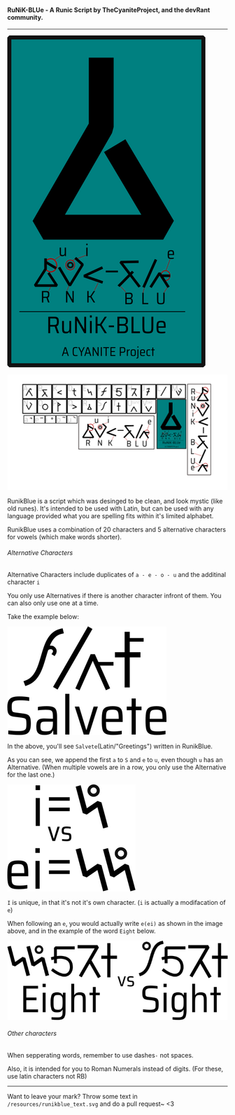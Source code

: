 #### RuNiK-BLUe - A Runic Script by TheCyaniteProject, and the devRant community.
---

![runikblue_logo.png](/resources/images/runikblue_logo.png)

![runikblue.png](/resources/images/runikblue.png)

RunikBlue is a script which was desinged to be clean, and look mystic (like old runes).
It's intended to be used with Latin, but can be used with any language provided what you are spelling fits within it's limited alphabet.

RunikBlue uses a combination of 20 characters and 5 alternative characters for vowels (which make words shorter).

###### Alternative Characters

Alternative Characters include duplicates of `a - e - o - u` and the additinal character `i`

You only use Alternatives if there is another character infront of them. You can also only use one at a time.

Take the example below:

![Example of the word "Salvete" in RB](/resources/images/salvete_example.png)

In the above, you'll see `Salvete`(Latin/"Greetings") written in RunikBlue.

As you can see, we append the first `a` to `S` and `e` to `u`, even though `u` has an Alternative.
(When multiple vowels are in a row, you only use the Alternative for the last one.)

![Example of the letter "i" in RB](/resources/images/i_vs_ei_example.png)

`I` is unique, in that it's not it's own character. (`i` is actually a modifacation of `e`)

When following an `e`, you would actually write `e(ei)` as shown in the image above, and in the example of the word `Eight` below.

![Example of the word "Eight" in RB](/resources/images/eight_example.png)

###### Other characters

When sepperating words, remember to use dashes`-` not spaces.

Also, it is intended for you to Roman Numerals instead of digits. (For these, use latin characters not RB)

---

Want to leave your mark? Throw some text in `/resources/runikblue_text.svg` and do a pull request~ <3
